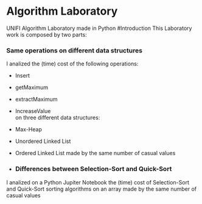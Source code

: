 # Algorithm Laboratory
 UNIFI Algorithm Laboratory made in Python
#Introduction
 This Laboratory work is composed by two parts:
 ### Same operations on different data structures
 I analized the (time) cost of the following operations:
  - Insert
  - getMaximum
  - extractMaximum
  - IncreaseValue<br>
on three different data structures:
  - Max-Heap
  - Unordered Linked List
  - Ordered Linked List
 made by the same number of casual values
 
- ### Differences between Selection-Sort and Quick-Sort
I analized on a Python Jupiter Notebook the (time) cost of Selection-Sort and Quick-Sort sorting algorithms on an array made by the same number of casual values
